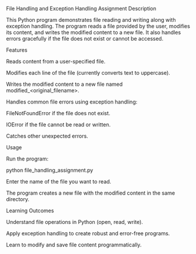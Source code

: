 File Handling and Exception Handling Assignment
Description

This Python program demonstrates file reading and writing along with exception handling. The program reads a file provided by the user, 
modifies its content, and writes the modified content to a new file. It also handles errors gracefully if the file does not exist or cannot be accessed.

Features

Reads content from a user-specified file.

Modifies each line of the file (currently converts text to uppercase).

Writes the modified content to a new file named modified_<original_filename>.

Handles common file errors using exception handling:

FileNotFoundError if the file does not exist.

IOError if the file cannot be read or written.

Catches other unexpected errors.

Usage

Run the program:

python file_handling_assignment.py


Enter the name of the file you want to read.

The program creates a new file with the modified content in the same directory.

Learning Outcomes

Understand file operations in Python (open, read, write).

Apply exception handling to create robust and error-free programs.

Learn to modify and save file content programmatically.
